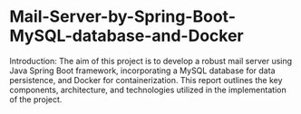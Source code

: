 # Mail-Server-by-Spring-Boot-MySQL-database-and-Docker
Introduction: The aim of this project is to develop a robust mail server using Java Spring Boot framework, incorporating a MySQL database for data persistence, and Docker for containerization. This report outlines the key components, architecture, and technologies utilized in the implementation of the project.
